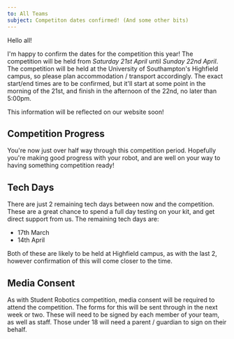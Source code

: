```yaml
---
to: All Teams
subject: Competiton dates confirmed! (And some other bits)
---
```


Hello all!

I'm happy to confirm the dates for the competition this year! The competition will be held from *Saturday 21st April* until *Sunday 22nd April*. The competition will be held at the University of Southampton's Highfield campus, so please plan accommodation / transport accordingly. The exact start/end times are to be confirmed, but it'll start at some point in the morning of the 21st, and finish in the afternoon of the 22nd, no later than 5:00pm.

This information will be reflected on our website soon!

## Competition Progress

You're now just over half way through this competition period. Hopefully you're making good progress with your robot, and are well on your way to having something competition ready!

## Tech Days

There are just 2 remaining tech days between now and the competition. These are a great chance to spend a full day testing on your kit, and get direct support from us. The remaining tech days are:

- 17th March
- 14th April

Both of these are likely to be held at Highfield campus, as with the last 2, however confirmation of this will come closer to the time.

## Media Consent
As with Student Robotics competition, media consent will be required to attend the competition. The forms for this will be sent through in the next week or two. These will need to be signed by each member of your team, as well as staff. Those under 18 will need a parent / guardian to sign on their behalf.
